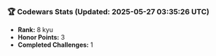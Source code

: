 ### 🏆 Codewars Stats (Updated: 2025-05-27 03:35:26 UTC)

- **Rank:** 8 kyu
- **Honor Points:** 3
- **Completed Challenges:** 1
